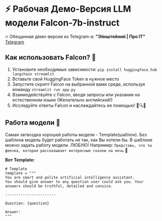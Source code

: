 # ⚡ Рабочая Демо-Версия LLM модели Falcon-7b-instruct
🔥 Обещанная демо-версия из Telegram-а: **"Эйнштейний | Про IT"** [Telegram](https://t.me/+Mn_MyvBLR180NmRi)

## Как использовать Falcon? 🤔
1. Установите необходимые зависимости: `pip install huggingface_hub langchain streamlit`
2. Вставьте свой HuggingFace Token в нужное место
3. Запустите скрипт Falcon на выбранной вами среде, используя команду `streamlit run app.py`
4. Взаимодействуйте с Falcon, вводя запросы или указания на естественном языке (Желательно английский!)
5. Исследуйте ответы Falcon и наслаждайтесь ее помощью! 🚀🔍💡

## Работа модели 🚀
Самая загвоздка хорошей работы модели - Template(шаблон). Без шаблона модель будет работать не так, как Вы хотели бы.
В шаблоне можно задать работу модели. ЛЮБУЮ! Например: `Представь, что ты феечка, которая рассказывает интересные сказки на ночь` 🧚

**Вот Template:**

```
# Template
template = """
You are smart and polite artificial intelligence assistant.
You should give answer to any question user could ask you. Your answers should be truthful, detailed and consice.

-----------------------

Question: {question}

Answer:
"""
```
